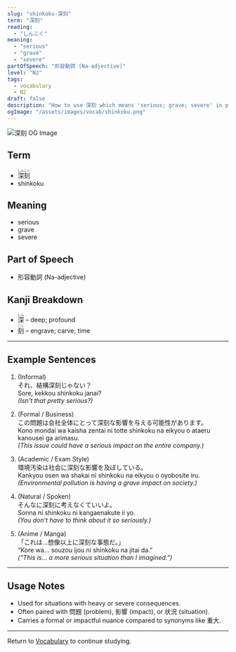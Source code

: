 ```yaml
---
slug: "shinkoku-深刻"
term: "深刻"
reading:
  - "しんこく"
meaning:
  - "serious"
  - "grave"
  - "severe"
partOfSpeech: "形容動詞 (Na-adjective)"
level: "N2"
tags:
  - vocabulary
  - N2
draft: false
description: "How to use 深刻 which means 'serious; grave; severe' in preparation for the JLPT N2"
ogImage: "/assets/images/vocab/shinkoku.png"
---
```


![深刻 OG Image](/assets/images/vocab/shinkoku.png)

## Term  
- <ruby>深刻<rt>しんこく</rt></ruby>
- shinkoku

## Meaning  
- serious  
- grave  
- severe

## Part of Speech  
- 形容動詞 (Na-adjective)

## Kanji Breakdown  
- <ruby>深<rt>しん</rt></ruby> – deep; profound  
- <ruby>刻<rt>こく</rt></ruby> – engrave; carve; time

---

## Example Sentences

1. (Informal)  
それ、結構<span class="text-skin-accent">深刻</span>じゃない？  
Sore, kekkou <span class="text-skin-accent">shinkoku</span> janai?  
*(Isn’t that pretty <span class="text-skin-accent">serious</span>?)*

2. (Formal / Business)  
この問題は会社全体にとって<span class="text-skin-accent">深刻</span>な影響を与える可能性があります。  
Kono mondai wa kaisha zentai ni totte <span class="text-skin-accent">shinkoku</span> na eikyou o ataeru kanousei ga arimasu.  
*(This issue could have a <span class="text-skin-accent">serious</span> impact on the entire company.)*

3. (Academic / Exam Style)  
環境汚染は社会に<span class="text-skin-accent">深刻</span>な影響を及ぼしている。  
Kankyou osen wa shakai ni <span class="text-skin-accent">shinkoku</span> na eikyou o oyobosite iru.  
*(Environmental pollution is having a <span class="text-skin-accent">grave</span> impact on society.)*

4. (Natural / Spoken)  
そんなに<span class="text-skin-accent">深刻</span>に考えなくていいよ。  
Sonna ni <span class="text-skin-accent">shinkoku</span> ni kangaenakute ii yo.  
*(You don’t have to think about it so <span class="text-skin-accent">seriously</span>.)*

5. (Anime / Manga)  
「これは…想像以上に<span class="text-skin-accent">深刻</span>な事態だ。」  
“Kore wa… souzou ijou ni <span class="text-skin-accent">shinkoku</span> na jitai da.”  
*(“This is… a more <span class="text-skin-accent">serious</span> situation than I imagined.”)*

---

## Usage Notes

- Used for situations with heavy or severe consequences.  
- Often paired with 問題 (problem), 影響 (impact), or 状況 (situation).  
- Carries a formal or impactful nuance compared to synonyms like 重大.

---

Return to [Vocabulary](/vocabulary/) to continue studying.

